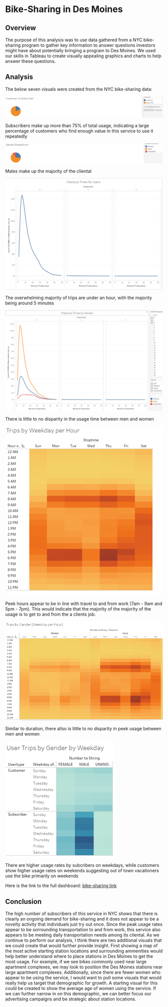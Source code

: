 # Bike-Sharing in Des Moines

## Overview
The purpose of this analysis was to use data gathered from a NYC bike-sharing program to gather key information to answer questions investors might have about potentially bringing a program to Des Moines.  We used our skills in Tableau to create visually appealing graphics and charts to help answer these questions.

## Analysis
The below seven visuals were created from the NYC bike-sharing data:
 
![v1](https://github.com/kroman3105/bikesharing/blob/main/Images/Visual1.PNG)
 
Subscribers make up more than 75% of total usage, indicating a large percentage of customers who find enough value in this service to use it repeatedly
 
![v2](https://github.com/kroman3105/bikesharing/blob/main/Images/Visual2.PNG)

Males make up the majority of the cliental

![v3](https://github.com/kroman3105/bikesharing/blob/main/Images/Visual3.PNG)

The overwhelming majority of trips are under an hour, with the majority being around 5 minutes

![v4](https://github.com/kroman3105/bikesharing/blob/main/Images/Visual4.PNG)

There is little to no disparity in the usage time between men and women

![v5](https://github.com/kroman3105/bikesharing/blob/main/Images/Visual5.PNG)

Peek hours appear to be in line with travel to and from work (7am - 9am and 5pm - 7pm).  This would indicate that the majority of the majority of the usage is to get to and from the a clients job.

![v6](https://github.com/kroman3105/bikesharing/blob/main/Images/Visual6.PNG)

Similar to duration, there allso is little to no disparity in peek usage between men and women

![v7](https://github.com/kroman3105/bikesharing/blob/main/Images/Visual7.PNG)

There are higher usage rates by subcribers on weekdays, while customers show higher usage rates on weekends suggesting out of town vacationers use the bike primarily on weekends

Here is the link to the full dashboard:
[bike-sharing link](https://public.tableau.com/profile/kyle.roman#!/vizhome/Bike_Sharing_Challenge_16156886851900/Bike-SharinginDesMoines?publish=yes)

## Conclusion

The high number of subscribers of this service in NYC shows that there is clearly an ongoing demand for bike-sharing and it does not appear to be a novelty activity that individuals just try out once.  Since the peak usage rates appear to be sorrounding transportation to and from work, this service also appears to be meeting daily transportation needs among its cliental.  As we continue to perform our analysis, I think there are two additional visuals that we could create that would further provide insight.  First showing a map of the most active starting station locations and surrounding ammenities would help better understand where to place stations in Des Moines to get the most usage.  For example, if we see bikes commonly used near large apartment complexes, we may look to position the Des Moines stations near large apartment complexes.  Additionally, since there are fewer women who appear to be using the service, I would want to pull some visuals that would really help us target that demographic for growth.  A starting visual for this could be created to show the average age of women using the service.  If we can further narrow in on this demographic, we can better focus our advertising campaigns and be strategic about station locations. 
